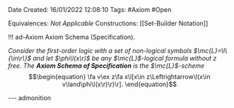 <br />
<br />

Date Created: 16/01/2022 12:08:10
Tags: #Axiom #Open 

Equivalences: _Not Applicable_
Constructions: [[Set-Builder Notation]]

!!! ad-Axiom Axiom Schema (Specification).

_Consider the first-order logic with a set of non-logical symbols $\mc{L}=\l\{\in\r\}$ and let $\phi\l(x\r)$ be any $\mc{L}$-logical formula without $z$ free. The **Axiom Schema of Specification** is the $\mc{L}$-scheme_
$$\begin{equation}
    \fa v\ex z\fa x\l[x\in z\Leftrightarrow\l(x\in v\land\phi\l(x\r)\r)\r].
\end{equation}$$

--- admonition

